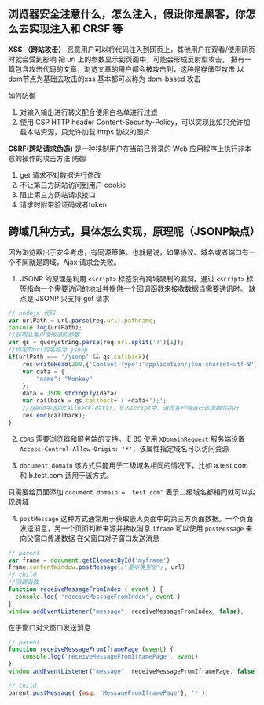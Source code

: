 ## 浏览器安全注意什么，怎么注入，假设你是黑客，你怎么去实现注入和 CRSF 等

**XSS （跨站攻击）**
恶意用户可以将代码注入到网页上，其他用户在观看/使用网页时就会受到影响
把 url 上的参数显示到页面中，可能会形成反射型攻击，
把有一篇包含攻击代码的文章，浏览文章的用户都会被攻击到，这种是存储型攻击
以dom节点为基础去攻击的xss 基本都可以称为 dom-based 攻击

如何防御
1. 对输入输出进行转义配合使用白名单进行过滤
2. 使用 CSP HTTP header Content-Security-Policy，可以实现比如只允许加载本站资源，只允许加载 https 协议的图片

**CSRF(跨站请求伪造)**
是一种挟制用户在当前已登录的 Web 应用程序上执行非本意的操作的攻击方法
防御
1. get 请求不对数据进行修改
2. 不让第三方网站访问到用户 cookie
3. 阻止第三方网站请求接口
4. 请求时附带验证码或者token

## 跨域几种方式，具体怎么实现，原理呢（JSONP缺点）

因为浏览器出于安全考虑，有同源策略。也就是说，如果协议、域名或者端口有一个不同就是跨域，Ajax 请求会失败。
1. JSONP 的原理是利用 `<script>` 标签没有跨域限制的漏洞。通过 `<script>` 标签指向一个需要访问的地址并提供一个回调函数来接收数据当需要通讯时。
缺点是 JSONP 只支持 get 请求

```js
// nodejs 代码
var urlPath = url.parse(req.url).pathname;
console.log(urlPath);
//获取从客户端传递的参数
var qs = querystring.parse(req.url.split('?')[1]);
//约定的url的名称为 jsonp
if(urlPath === '/jsonp' && qs.callback){
    res.writeHead(200,{'Content-Type':'application/json;charset=utf-8'});
    var data = {
        "name": "Monkey"
    };
    data = JSON.stringify(data);
    var callback = qs.callback+'('+data+');';
    //在end中返回callback(data)，写入script中，进而客户端进行该函数的执行
    res.end(callback);
}
```

2. `CORS` 需要浏览器和服务端的支持。IE 89 使用 `XDomainRequest`
服务端设置 `Access-Control-Allow-Origin: '*'`，该属性指定域名可以访问资源

3. `document.domain`
该方式只能用于二级域名相同的情况下，比如 a.test.com 和 b.test.com 适用于该方式。

只需要给页面添加 `document.domain = 'test.com'` 表示二级域名都相同就可以实现跨域

4. `postMessage`
这种方式通常用于获取嵌入页面中的第三方页面数据。一个页面发送消息，另一个页面判断来源并接收消息
`iframe` 可以使用 `postMessage` 来向父窗口传递数据
在父窗口对子窗口发送消息
```js
// parent
var frame = document.getElementById('myframe')
frame.contentWindow.postMessage(/*基本类型值*/, url)
// child
//回调函数
function receiveMessageFromIndex ( event ) {
  console.log( 'receiveMessageFromIndex', event )
}
window.addEventListener("message", receiveMessageFromIndex, false);

```
在子窗口对父窗口发送消息
```js
// parent
function receiveMessageFromIframePage (event) {
    console.log('receiveMessageFromIframePage', event)
}
window.addEventListener("message", receiveMessageFromIframePage, false);

// child
parent.postMessage( {msg: 'MessageFromIframePage'}, '*');
```
